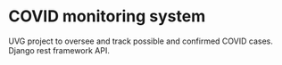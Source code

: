 # COVID monitoring system
UVG project to oversee and track possible and confirmed COVID cases. Django rest framework API.

